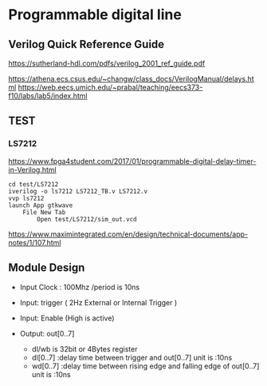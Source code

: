 # Programmable digital line

## Verilog Quick Reference Guide
https://sutherland-hdl.com/pdfs/verilog_2001_ref_guide.pdf


https://athena.ecs.csus.edu/~changw/class_docs/VerilogManual/delays.html
https://web.eecs.umich.edu/~prabal/teaching/eecs373-f10/labs/lab5/index.html

## TEST
### LS7212

https://www.fpga4student.com/2017/01/programmable-digital-delay-timer-in-Verilog.html

```
cd test/LS7212
iverilog -o ls7212 LS7212_TB.v LS7212.v
vvp ls7212
launch App gtkwave
    File New Tab
        Open test/LS7212/sim_out.vcd

```


https://www.maximintegrated.com/en/design/technical-documents/app-notes/1/107.html


## Module Design

- Input Clock : 100Mhz /period is 10ns

- Input: trigger ( 2Hz External or Internal Trigger )

- Input: Enable (High is active)

- Output: out[0..7]
    - dl/wb is 32bit or 4Bytes register
    - dl[0..7] :delay time between trigger and out[0..7]                          unit is :10ns 
    - wd[0..7] :delay time between rising edge and falling edge of out[0..7]      unit is :10ns




